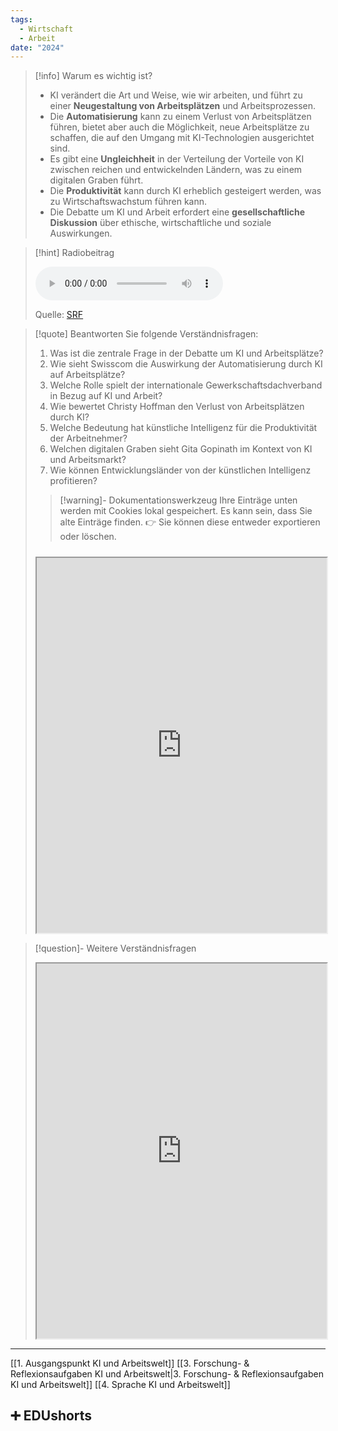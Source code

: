 ```yaml
---
tags:
  - Wirtschaft
  - Arbeit
date: "2024"
---
```

>[!info] Warum es wichtig ist?
>- KI verändert die Art und Weise, wie wir arbeiten, und führt zu einer **Neugestaltung von Arbeitsplätzen** und Arbeitsprozessen.
>- Die **Automatisierung** kann zu einem Verlust von Arbeitsplätzen führen, bietet aber auch die Möglichkeit, neue Arbeitsplätze zu schaffen, die auf den Umgang mit KI-Technologien ausgerichtet sind.
>- Es gibt eine **Ungleichheit** in der Verteilung der Vorteile von KI zwischen reichen und entwickelnden Ländern, was zu einem digitalen Graben führt.
>- Die **Produktivität** kann durch KI erheblich gesteigert werden, was zu Wirtschaftswachstum führen kann.
>- Die Debatte um KI und Arbeit erfordert eine **gesellschaftliche Diskussion** über ethische, wirtschaftliche und soziale Auswirkungen.

>[!hint] Radiobeitrag
>
><audio controls><source src="https://download-media.srf.ch/world/audio/Echo-der-Zeit-radio/2024/03/Echo-der-Zeit-radio-26c81976-9f36-4c89-b476-09a4410f9077.mp3"></audio>
>
>Quelle: [SRF](https://www.srf.ch/play/radio/redirect/detail/26c81976-9f36-4c89-b476-09a4410f9077)

>[!quote] Beantworten Sie folgende Verständnisfragen:
>1. Was ist die zentrale Frage in der Debatte um KI und Arbeitsplätze?
>2. Wie sieht Swisscom die Auswirkung der Automatisierung durch KI auf Arbeitsplätze?
>3. Welche Rolle spielt der internationale Gewerkschaftsdachverband in Bezug auf KI und Arbeit?
>4. Wie bewertet Christy Hoffman den Verlust von Arbeitsplätzen durch KI?
>5. Welche Bedeutung hat künstliche Intelligenz für die Produktivität der Arbeitnehmer?
>6. Welchen digitalen Graben sieht Gita Gopinath im Kontext von KI und Arbeitsmarkt?
>7. Wie können Entwicklungsländer von der künstlichen Intelligenz profitieren?
>
>>[!warning]- Dokumentationswerkzeug 
>Ihre Einträge unten werden mit Cookies lokal gespeichert. Es kann sein, dass Sie alte Einträge finden. 
>👉 Sie können diese entweder exportieren oder löschen.
>#####
><iframe width="100%" height="600" src="https://app.Lumi.education/run/dw_E7K" allowfullscreen allow="geolocation *; autoplay; encrypted-media"></iframe>


>[!question]- Weitere Verständnisfragen
><iframe width="100%" height="600" src="https://app.Lumi.education/run/yA-ida" allowfullscreen allow="geolocation *; autoplay; encrypted-media"></iframe>

---
[[1. Ausgangspunkt KI und Arbeitswelt]]
[[3. Forschung- & Reflexionsaufgaben KI und Arbeitswelt|3. Forschung- & Reflexionsaufgaben KI und Arbeitswelt]]
[[4. Sprache KI und Arbeitswelt]]

## ➕ EDUshorts

